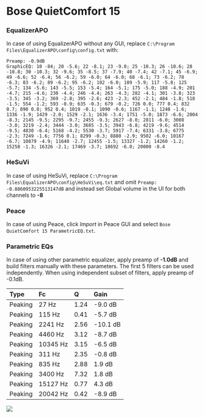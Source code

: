 # Bose QuietComfort 15

### EqualizerAPO
In case of using EqualizerAPO without any GUI, replace `C:\Program Files\EqualizerAPO\config\config.txt`
with:
```
Preamp: -0.9dB
GraphicEQ: 10 -84; 20 -5.6; 22 -8.1; 23 -9.0; 25 -10.3; 26 -10.6; 28 -10.8; 30 -10.3; 32 -9.6; 35 -8.5; 37 -7.9; 40 -7.4; 42 -7.1; 45 -6.9; 49 -6.6; 52 -6.4; 56 -6.2; 59 -6.0; 64 -6.0; 68 -6.1; 73 -6.2; 78 -6.3; 83 -6.2; 89 -6.2; 95 -6.2; 102 -6.0; 109 -5.9; 117 -5.8; 125 -5.7; 134 -5.6; 143 -5.5; 153 -5.4; 164 -5.1; 175 -5.0; 188 -4.9; 201 -4.7; 215 -4.6; 230 -4.4; 246 -4.4; 263 -4.3; 282 -4.1; 301 -3.8; 323 -3.5; 345 -3.2; 369 -2.8; 395 -2.6; 423 -2.3; 452 -2.1; 484 -1.8; 518 -1.5; 554 -1.2; 593 -0.9; 635 -0.3; 679 -0.2; 726 0.0; 777 0.4; 832 0.7; 890 0.8; 952 0.4; 1019 -0.1; 1090 -0.6; 1167 -1.1; 1248 -1.6; 1336 -1.9; 1429 -2.0; 1529 -2.1; 1636 -3.4; 1751 -5.0; 1873 -6.6; 2004 -8.3; 2145 -9.5; 2295 -9.7; 2455 -9.3; 2627 -8.0; 2811 -6.0; 3008 -3.8; 3219 -2.4; 3444 -3.0; 3685 -3.5; 3943 -6.8; 4219 -9.6; 4514 -9.5; 4830 -6.4; 5168 -4.2; 5530 -3.7; 5917 -7.4; 6331 -3.8; 6775 -2.3; 7249 -1.6; 7756 0.1; 8299 -0.3; 8880 -2.9; 9502 -6.0; 10167 -6.7; 10879 -4.9; 11640 -2.7; 12455 -1.5; 13327 -1.2; 14260 -1.2; 15258 -1.3; 16326 -2.1; 17469 -3.7; 18692 -6.0; 20000 -8.4
```

### HeSuVi
In case of using HeSuVi, replace `C:\Program Files\EqualizerAPO\config\HeSuVi\eq.txt` and omit `Preamp:
-0.8860953225513147dB` and instead set Global volume in the UI for both channels to **-8**

### Peace
In case of using Peace, click *Import* in Peace GUI and select `Bose QuietComfort 15 ParametricEQ.txt`.

### Parametric EQs
In case of using other parametric equalizer, apply preamp of **-1.0dB** and build filters manually
with these parameters. The first 5 filters can be used independently.
When using independent subset of filters, apply preamp of -0.1dB.

| Type    | Fc       |    Q | Gain     |
|:--------|:---------|:-----|:---------|
| Peaking | 27 Hz    | 1.24 | -9.0 dB  |
| Peaking | 115 Hz   | 0.41 | -5.7 dB  |
| Peaking | 2241 Hz  | 2.56 | -10.1 dB |
| Peaking | 4460 Hz  | 3.12 | -8.7 dB  |
| Peaking | 10345 Hz | 3.15 | -6.5 dB  |
| Peaking | 311 Hz   | 2.35 | -0.8 dB  |
| Peaking | 835 Hz   | 2.88 | 1.9 dB   |
| Peaking | 3400 Hz  | 7.32 | 1.8 dB   |
| Peaking | 15127 Hz | 0.77 | 4.3 dB   |
| Peaking | 20042 Hz | 0.42 | -8.9 dB  |

![](https://raw.githubusercontent.com/jaakkopasanen/AutoEq/master/results/headphonecom/sbaf-serious/Bose%20QuietComfort%2015/Bose%20QuietComfort%2015.png)